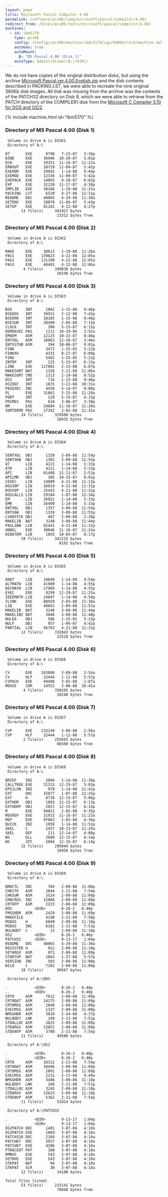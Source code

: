 ```yaml
---
layout: page
title: Microsoft Pascal Compiler 4.00
permalink: /software/pcx86/lang/microsoft/pascal/compiler/4.00/
redirect_from: /disks/pcx86/tools/microsoft/pascal/compiler/4.00/
machines:
  - id: ibm5170
    type: pcx86
    config: /configs/pcx86/machine/ibm/5170/cga/640kb/rev3/machine.xml
    autoGen: true
    autoMount:
      B: "MS Pascal 4.00 (Disk 1)"
    autoType: $date\r$time\rB:\rDIR\r
---
```


We do not have copies of the original distribution disks, but using the archive
[Microsoft Pascal.ver.4.00.English.zip](https://vetusware.com/download/Microsoft%20Pascal%20Compiler%204.0/?id=11015)
and the disk contents described in PACKING.LST, we were able to recreate the nine original 360Kb disk images.  All that
was missing from the archive was the contents of the PATCH32 directory on Disk 9, which we were able to retrieve from the
PATCH directory of the COMPILER1 disk from the [Microsoft C Compiler 5.10 for DOS and OS/2](/software/pcx86/lang/microsoft/c/5.10-os2/).

{% include machine.html id="ibm5170" %}

### Directory of MS Pascal 4.00 (Disk 1)

     Volume in drive A is DISK1
     Directory of A:\

    87       EXE      8798   7-23-87   3:34p
    BIND     EXE     36946  10-26-87   5:01p
    ECH      EXE     19351  11-16-87  11:22a
    ERROUT   EXE     10729  11-09-87   5:42p
    EXEHDR   EXE     29942   1-14-88   9:44p
    EXEMOD   EXE     12336  11-09-87   5:42p
    EXEPACK  EXE     14803   8-20-87   6:02p
    EXP      EXE     32220  11-17-87   4:38p
    IMPLIB   EXE     30166   1-29-88  11:23a
    PACKING  LST      6520   4-27-88  12:31p
    README   DOC     48065   4-29-88  11:30a
    SETENV   EXE     10870  11-09-87   5:43p
    SETUP    EXE     81181   4-22-88   4:27p
           13 file(s)     341927 bytes
                           13312 bytes free

### Directory of MS Pascal 4.00 (Disk 2)

     Volume in drive A is DISK2
     Directory of A:\

    MAKE     EXE     38613   1-29-88  11:26a
    PAS1     EXE    139623   4-22-88  12:05a
    PAS2     EXE    131199   4-22-88  12:05a
    PAS3     EXE     40401   4-22-88  12:06a
            4 file(s)     349836 bytes
                           10240 bytes free

### Directory of MS Pascal 4.00 (Disk 3)

     Volume in drive A is DISK3
     Directory of A:\

    BSE      INT      1062   1-15-88   9:46p
    BSEDOS   INT     39921   2-12-88   7:43p
    BSEERR   INT     18185   1-15-88   9:46p
    BSESUB   INT     20490   2-05-88   7:15p
    CLOCK    INT       308   5-15-87   6:15p
    DEMOEXEC PAS      1211  10-29-86   3:55a
    EMOEM    ASM     12125  10-22-87   8:46p
    ENTX6L   ASM     10863  12-16-87   3:46a
    ENTXSTUB ASM       394  10-06-87   9:01p
    FINK              3472   1-25-85   5:22p
    FINKXU            4331   8-27-87   6:09p
    FINU              5482   1-25-85   5:22p
    INTRP    INT       225   5-15-87   6:15p
    LINK     EXE    117001   2-23-88   6:07p
    MAKESORT BAT      1326   2-11-88  11:06a
    MAKESORT CMD      1313   2-19-88   8:52p
    OS2      INT       716   1-15-88   9:46p
    OS2DEF   INT      1835   1-22-88  10:31a
    PASEXEC  INC      4450   5-14-87   8:00p
    PL       EXE     31861   3-25-88  11:29a
    PORT     INT       129   5-15-87   6:15p
    PRIMES   PAS       634   3-06-87   3:38p
    RM       EXE     24884  11-16-87  11:20a
    SORTDEMO PAS     27342   2-02-88  11:31a
           24 file(s)     329560 bytes
                           18432 bytes free

### Directory of MS Pascal 4.00 (Disk 4)

     Volume in drive A is DISK4
     Directory of A:\

    5ENTX6L  OBJ      1320   3-09-88  11:54p
    5ENTX6W  OBJ      1302   3-09-88  11:55p
    87       LIB      4121   1-14-88   5:33p
    87R      LIB      4121   1-14-88   5:33p
    API      LIB     81408  12-11-87   2:51p
    APILMR   OBJ       105  10-15-87   8:01p
    CEXEC    LIB     14089   4-21-88  11:12p
    DOS30P   LIB     26919   4-21-88  11:31p
    DOS50P   LIB     25443   4-21-88  11:31p
    DOSCALLS LIB     29184   1-07-88  12:34p
    EM       LIB     16921   1-14-88   5:33p
    EMR      LIB     16409   1-14-88   5:33p
    ENTX6L   OBJ      1357   3-09-88  11:54p
    ENTX6W   OBJ      1339   3-09-88  11:55p
    LVARSTCK OBJ       487   2-09-88   2:28p
    MAKELIB  BAT      3148   3-09-88  11:44p
    PASLIBW  LIB     82441   4-21-88  11:32p
    UNDEL    EXE     30046  11-16-87  11:24a
    WIN87EM  LIB      1055  10-03-87   8:17p
           19 file(s)     341215 bytes
                            8192 bytes free

### Directory of MS Pascal 4.00 (Disk 5)

     Volume in drive A is DISK5
     Directory of A:\

    8087     LIB     24849   1-14-88   4:54p
    ALTMATH  LIB     41989   1-14-88   4:55p
    DECMATH  LIB     27969   1-14-88   4:55p
    EXEC     EXE      9299  12-29-87  11:25a
    IEEEMATH LIB     24847   1-14-88   4:54p
    ILINK    EXE     88929   2-03-88  11:30a
    LIB      EXE     49661   2-09-88  11:53a
    MAKELIB  BAT      3148   3-09-88  11:44p
    MAKELIB2 BAT      3846   3-09-88  11:48p
    NULE6    OBJ       586   1-25-85   5:23p
    NULF     OBJ       957   1-06-87   4:42p
    PARTIAL  LIB     56763   4-21-88  11:31p
           12 file(s)     332843 bytes
                           22528 bytes free

### Directory of MS Pascal 4.00 (Disk 6)

     Volume in drive A is DISK6
     Directory of A:\

    CV       EXE    263890   3-09-88   2:54a
    CV       HLP     22444   1-12-88   5:57p
    CVPACK   EXE     49400   3-01-88   1:07a
    MOUSE    COM     14551   3-06-88  10:41a
            4 file(s)     350285 bytes
                           10240 bytes free

### Directory of MS Pascal 4.00 (Disk 7)

     Volume in drive A is DISK7
     Directory of A:\

    CVP      EXE    233249   3-09-88   2:56a
    CVP      HLP     22444   1-12-88   5:57p
            2 file(s)     255693 bytes
                           66560 bytes free

### Directory of MS Pascal 4.00 (Disk 8)

     Volume in drive A is DISK8
     Directory of A:\

    BRIEF    INI      2094   1-14-88  11:38p
    CALLTREE EXE     31233  12-29-87   5:03p
    EPSILON  INI       978   1-14-88  11:42p
    EXT      DOC     15877   1-07-88  12:25p
    EXT      H        8730  12-15-87   5:06p
    EXTHDR   OBJ      1893  12-15-87   6:13p
    EXTHDRP  OBJ      2021  12-15-87   6:14p
    M        EXE     94821   2-02-88   6:35p
    MEGREP   EXE     31915  11-16-87  11:23a
    MEP      EXE     97063   2-02-88   6:36p
    QUICK    INI      1058   1-14-88  11:51p
    SKEL     C        2457  10-23-87  11:29a
    SKEL     DEF       211  12-14-87   4:08p
    WS       DLL      2609  12-15-87   6:14p
    WS       ZXT      2084  12-15-87   6:14p
           15 file(s)     295044 bytes
                           19456 bytes free

### Directory of MS Pascal 4.00 (Disk 9)

     Volume in drive A is DISK9
     Directory of A:\

    BRKCTL   INC       784   2-09-88  11:08p
    CHKSTK   ASM      2044   2-21-88   7:54p
    CHKSUM   ASM      3524   2-09-88  11:09p
    CMACROS  INC     12066   2-09-88  11:08p
    CRT0FP   ASM      2223   2-09-88  11:09p
    DOS          <DIR>       8-26-2   6:40p
    FMSGHDR  ASM      2429   2-09-88  11:09p
    MAKEFILE          4148   2-21-88   7:50p
    MSDOS    H        6849   2-09-88  11:10p
    MSDOS    INC      6181   2-21-88   7:53p
    NULBODY  C          13   2-09-88  11:10p
    OS2          <DIR>       8-26-2   6:40p
    PATCH32      <DIR>       9-13-17   1:04p
    README   DOC     48065   4-29-88  11:30a
    REGISTER H         922   2-09-88  11:10p
    SETARGV  ASM       971   2-09-88  11:09p
    STARTUP  BAT      1663   1-27-88   5:57p
    VERSION  INC       503   2-09-88  11:08p
    WILD     C        7182   2-09-88  11:09p
           19 file(s)      99567 bytes

     Directory of A:\DOS

    .            <DIR>       8-26-2   6:40p
    ..           <DIR>       8-26-2   6:40p
    CRT0     ASM      7612   2-09-88  11:09p
    CRT0DAT  ASM     14175   2-09-88  11:09p
    CRT0MSG  ASM      2840   2-09-88  11:09p
    EXECMSG  ASM      1337   2-09-88  11:09p
    NMSGHDR  ASM      3010   2-24-88   4:37p
    NULBODY  LNK       149   2-21-88   7:51p
    STDALLOC ASM      2825   2-09-88  11:09p
    STDARGV  ASM     13852   2-09-88  11:09p
    STDENVP  ASM      3780   2-21-88   7:54p
           11 file(s)      49580 bytes

     Directory of A:\OS2

    .            <DIR>       8-26-2   6:40p
    ..           <DIR>       8-26-2   6:40p
    CRT0     ASM     10312   2-21-88   7:54p
    CRT0DAT  ASM     10496   2-09-88  11:09p
    CRT0MSG  ASM      2891   2-09-88  11:09p
    EXECMSG  ASM      2231   2-17-88   9:49a
    NMSGHDR  ASM      3486   2-09-88  11:10p
    NULBODY  LNK       168   2-21-88   7:51p
    STDALLOC ASM      3245   2-09-88  11:10p
    STDARGV  ASM     13623   2-09-88  11:10p
    STDENVP  ASM      5362   2-21-88   7:54p
           11 file(s)      51814 bytes

     Directory of A:\PATCH32

    .            <DIR>       9-13-17   1:04p
    ..           <DIR>       9-13-17   1:04p
    OS2PATCH DOC      1401   3-07-88   4:10a
    OS2PATCH EXE      1069   3-07-88   4:10a
    PATCH320 DOC      2169   3-07-88   4:10a
    PATCH87  DOC      3937   3-07-88   4:10a
    PATCH87  EXE      4206   3-07-88   4:10a
    PTRACE87 PAT       188   3-07-88   4:10a
    RMRHS    EXE       543   3-07-88   4:10a
    SETRHS   EXE       543   3-07-88   4:10a
    STKPAT   BAT        94   3-07-88   4:10a
    STKPAT   SCR        30   3-07-88   4:10a
           12 file(s)      14180 bytes

    Total files listed:
           53 file(s)     215141 bytes
                           78848 bytes free
